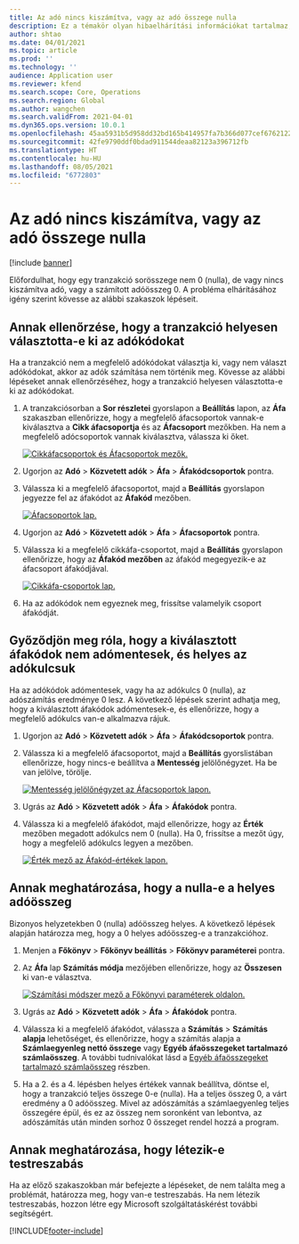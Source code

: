 ```yaml
---
title: Az adó nincs kiszámítva, vagy az adó összege nulla
description: Ez a témakör olyan hibaelhárítási információkat tartalmaz, amelyek segíthetnek abban az esetben, ha az adó összege 0 (nulla), vagy ha az adó nincs kiszámítva.
author: shtao
ms.date: 04/01/2021
ms.topic: article
ms.prod: ''
ms.technology: ''
audience: Application user
ms.reviewer: kfend
ms.search.scope: Core, Operations
ms.search.region: Global
ms.author: wangchen
ms.search.validFrom: 2021-04-01
ms.dyn365.ops.version: 10.0.1
ms.openlocfilehash: 45aa5931b5d958dd32bd165b414957fa7b366d077cef67621221ce19b56b67d8
ms.sourcegitcommit: 42fe9790ddf0bdad911544deaa82123a396712fb
ms.translationtype: HT
ms.contentlocale: hu-HU
ms.lasthandoff: 08/05/2021
ms.locfileid: "6772803"
---
```

# <a name="tax-isnt-calculated-or-the-tax-amount-is-zero"></a>Az adó nincs kiszámítva, vagy az adó összege nulla

[!include [banner](../includes/banner.md)]

Előfordulhat, hogy egy tranzakció sorösszege nem 0 (nulla), de vagy nincs kiszámítva adó, vagy a számított adóösszeg 0. A probléma elhárításához igény szerint kövesse az alábbi szakaszok lépéseit.

## <a name="verify-that-tax-codes-are-correctly-selected-by-the-transaction"></a>Annak ellenőrzése, hogy a tranzakció helyesen választotta-e ki az adókódokat

Ha a tranzakció nem a megfelelő adókódokat választja ki, vagy nem választ adókódokat, akkor az adók számítása nem történik meg. Kövesse az alábbi lépéseket annak ellenőrzéséhez, hogy a tranzakció helyesen választotta-e ki az adókódokat. 

1. A tranzakciósorban a **Sor részletei** gyorslapon a **Beállítás** lapon, az **Áfa** szakaszban ellenőrizze, hogy a megfelelő áfacsoportok vannak-e kiválasztva a **Cikk áfacsoportja** és az **Áfacsoport** mezőkben. Ha nem a megfelelő adócsoportok vannak kiválasztva, válassza ki őket.

    [![Cikkáfacsoportok és Áfacsoportok mezők.](./media/tax-not-calculated-tax-amount-zero-Picture1.png)](./media/tax-not-calculated-tax-amount-zero-Picture1.png)

2. Ugorjon az **Adó** \> **Közvetett adók** \> **Áfa** \> **Áfakódcsoportok** pontra.
3. Válassza ki a megfelelő áfacsoportot, majd a **Beállítás** gyorslapon jegyezze fel az áfakódot az **Áfakód** mezőben.

    [![Áfacsoportok lap.](./media/tax-not-calculated-tax-amount-zero-Picture2.png)](./media/tax-not-calculated-tax-amount-zero-Picture2.png)

4. Ugorjon az **Adó** \> **Közvetett adók** \> **Áfa** \> **Áfacsoportok** pontra.
5. Válassza ki a megfelelő cikkáfa-csoportot, majd a **Beállítás** gyorslapon ellenőrizze, hogy az **Áfakód mezőben** az áfakód megegyezik-e az áfacsoport áfakódjával.

    [![Cikkáfa-csoportok lap.](./media/tax-not-calculated-tax-amount-zero-Picture3.png)](./media/tax-not-calculated-tax-amount-zero-Picture3.png)

6. Ha az adókódok nem egyeznek meg, frissítse valamelyik csoport áfakódját.

## <a name="verify-that-the-selected-tax-codes-arent-exempt-and-that-they-have-the-correct-tax-rate-value"></a>Győződjön meg róla, hogy a kiválasztott áfakódok nem adómentesek, és helyes az adókulcsuk

Ha az adókódok adómentesek, vagy ha az adókulcs 0 (nulla), az adószámítás eredménye 0 lesz. A következő lépések szerint adhatja meg, hogy a kiválasztott áfakódok adómentesek-e, és ellenőrizze, hogy a megfelelő adókulcs van-e alkalmazva rájuk.

1. Ugorjon az **Adó** \> **Közvetett adók** \> **Áfa** \> **Áfakódcsoportok** pontra.
2. Válassza ki a megfelelő áfacsoportot, majd a **Beállítás** gyorslistában ellenőrizze, hogy nincs-e beállítva a **Mentesség** jelölőnégyzet. Ha be van jelölve, törölje.

    [![Mentesség jelölőnégyzet az Áfacsoportok lapon.](./media/tax-not-calculated-tax-amount-zero-Picture4.png)](./media/tax-not-calculated-tax-amount-zero-Picture4.png)

3. Ugrás az **Adó** \> **Közvetett adók** \> **Áfa** \> **Áfakódok** pontra.
4. Válassza ki a megfelelő áfakódot, majd ellenőrizze, hogy az **Érték** mezőben megadott adókulcs nem 0 (nulla). Ha 0, frissítse a mezőt úgy, hogy a megfelelő adókulcs legyen a mezőben.

    [![Érték mező az Áfakód-értékek lapon.](./media/tax-not-calculated-tax-amount-zero-Picture5.png)](./media/tax-not-calculated-tax-amount-zero-Picture5.png)

## <a name="determine-whether-zero-is-the-correct-tax-amount"></a>Annak meghatározása, hogy a nulla-e a helyes adóösszeg

Bizonyos helyzetekben 0 (nulla) adóösszeg helyes. A következő lépések alapján határozza meg, hogy a 0 helyes adóösszeg-e a tranzakcióhoz.

1. Menjen a **Főkönyv** \> **Főkönyv beállítás** \> **Főkönyv paraméterei** pontra.
2. Az **Áfa** lap **Számítás módja** mezőjében ellenőrizze, hogy az **Összesen** ki van-e választva.

    [![Számítási módszer mező a Főkönyvi paraméterek oldalon.](./media/tax-not-calculated-tax-amount-zero-Picture6.png)](./media/tax-not-calculated-tax-amount-zero-Picture6.png)

3. Ugrás az **Adó** \> **Közvetett adók** \> **Áfa** \> **Áfakódok** pontra.
4. Válassza ki a megfelelő áfakódot, válassza a **Számítás** \> **Számítás alapja** lehetőséget, és ellenőrizze, hogy a számítás alapja a **Számlaegyenleg nettó összege** vagy **Egyéb áfaösszegeket tartalmazó számlaösszeg**. A további tudnivalókat lásd a [Egyéb áfaösszegeket tartalmazó számlaösszeg](marginal-base-field.md#invoice-total-incl-other-sales-tax-amounts) részben.
5. Ha a 2. és a 4. lépésben helyes értékek vannak beállítva, döntse el, hogy a tranzakció teljes összege 0-e (nulla). Ha a teljes összeg 0, a várt eredmény a 0 adóösszeg. Mivel az adószámítás a számlaegyenleg teljes összegére épül, és ez az összeg nem soronként van lebontva, az adószámítás után minden sorhoz 0 összeget rendel hozzá a program.

## <a name="determine-whether-customization-exists"></a>Annak meghatározása, hogy létezik-e testreszabás

Ha az előző szakaszokban már befejezte a lépéseket, de nem találta meg a problémát, határozza meg, hogy van-e testreszabás. Ha nem létezik testreszabás, hozzon létre egy Microsoft szolgáltatáskérést további segítségért.

[!INCLUDE[footer-include](../../includes/footer-banner.md)]
